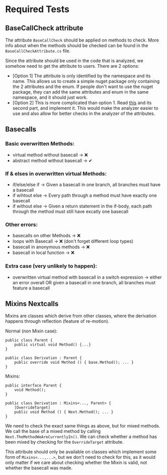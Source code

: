 # Required Tests

## BaseCallCheck attribute

The attribute `BaseCallCheck` should be applied on methods to check. More info about when
the methods should be checked can be found in the `BaseCallCheckAttribute.cs` file.

Since the attribute should be used in the code that is analyzed, we somehow need to get the attribute to users.
There are 2 options:
* [Option 1] The attribute is only identified by the namespace and its name. This allows us to create a simple nuget package only containing the 2 attributes and the enum.
If people don't want to use the nuget package, they can add the same attributes and enum in the same namespace, and it should just work.
* [Option 2] This is more complicated than option 1. Read [this](https://andrewlock.net/creating-a-source-generator-part-7-solving-the-source-generator-marker-attribute-problem-part1/) and its second part, 
 and implement it. This would make the analyzer easier to use and also allow for better checks in the analyzer of the attributes.

## Basecalls
### Basic overwritten Methods:
* virtual method without basecall &rarr; ❌
* abstract method without basecall &rarr; ✔

### If & elses in overwritten virtual Methods:
* if/else/else if &rarr; Given a basecall in one branch, all branches must have a basecall 
* if wihtout else &rarr; Every path through a method must have exactly one basecall
* if without else &rarr; Given a return statement in the if-body, each path through the method must still have excatly one basecall

### Other errors:
* basecalls on other Methods &rarr; ❌
* loops with Basecall &rarr; ❌ (don't forget different loop types)
* basecall in anonymous methods &rarr; ❌
* basecall in local function &rarr; ❌

### Extra case (very unlikely to happen): 
* overwritten virtual method with basecall in a switch expression &rarr; either an error overall OR given a basecall in one branch, all branches must feature a basecall 

## Mixins Nextcalls
Mixins are classes which derive from other classes, where the derivation happens through reflection (feature of re-motion).

Normal (non Mixin case):<BR>
```
public class Parent {
    public virtual void Method() {...}
}

public class Derivation : Parent {
    public override void Method () { base.Method(); ... }
}
```

Mixins:<br>
```
public interface Parent {
    void Method();
}

public class Derivation : Mixins<..., Parent> {
    [OverrideTarget]
    public void Method () { Next.Method(); ... }
}
```

We need to check the exact same things as above, but for mixed methods. We call the base of a mixed method by calling `Next.TheMethodWeAreCurrentlyIn()`.
We can check whether a method has been mixed by checking for the `OverrideTarget` attribute. 

This attribute should only be available on classes which implement some form of `Mixins<...,...>`, but we don't need to check for this, 
as it would only matter if we care about checking whether the Mixin is valid, not whether the basecall was made. 